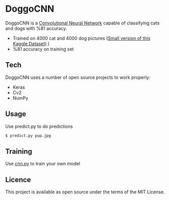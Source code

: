 # DoggoCNN



DoggoCNN is a [Convolutional Neural Network](https://en.wikipedia.org/wiki/Convolutional_neural_network) capable of classifying cats and dogs with %81 accuracy.

  - Trained on 4000 cat and 4000 dog pictures ([Small version of this Kaggle Dataset)](https://www.kaggle.com/c/dogs-vs-cats) )
  -  %81 accuracy on training set


## Tech

DoggoCNN uses a number of open source projects to work properly:

* Keras
* Cv2
* NumPy

## Usage

Use predict.py to do predictions

```sh
$ predict.py pup.jpg
```

## Training
Use [cnn.py](https://github.com/onuricen/DoggoCNN/blob/master/cnn.py) to train your own model


## Licence
This project is available as open source under the terms of the MIT License.
